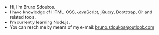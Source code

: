 - Hi, I’m Bruno Sdoukos.
- I have knowledge of HTML, CSS, JavaScript, jQuery, Bootstrap, Git and related tools.
- I’m currently learning Node.js.
- You can reach me by means of my e-mail: bruno.sdoukos@outlook.com

<!---
BSdoukos/BSdoukos is a ✨ special ✨ repository because its `README.md` (this file) appears on your GitHub profile.
You can click the Preview link to take a look at your changes.
--->
